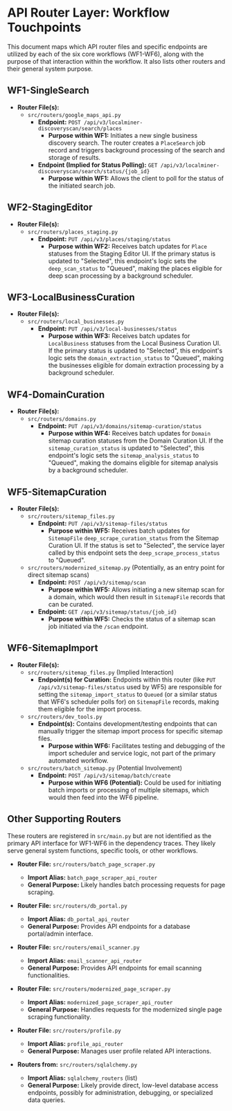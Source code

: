 # API Router Layer: Workflow Touchpoints

This document maps which API router files and specific endpoints are utilized by each of the six core workflows (WF1-WF6), along with the purpose of that interaction within the workflow. It also lists other routers and their general system purpose.

## WF1-SingleSearch

- **Router File(s):**
  - `src/routers/google_maps_api.py`
    - **Endpoint:** `POST /api/v3/localminer-discoveryscan/search/places`
      - **Purpose within WF1:** Initiates a new single business discovery search. The router creates a `PlaceSearch` job record and triggers background processing of the search and storage of results.
    - **Endpoint (Implied for Status Polling):** `GET /api/v3/localminer-discoveryscan/search/status/{job_id}`
      - **Purpose within WF1:** Allows the client to poll for the status of the initiated search job.

## WF2-StagingEditor

- **Router File(s):**
  - `src/routers/places_staging.py`
    - **Endpoint:** `PUT /api/v3/places/staging/status`
      - **Purpose within WF2:** Receives batch updates for `Place` statuses from the Staging Editor UI. If the primary status is updated to "Selected", this endpoint's logic sets the `deep_scan_status` to "Queued", making the places eligible for deep scan processing by a background scheduler.

## WF3-LocalBusinessCuration

- **Router File(s):**
  - `src/routers/local_businesses.py`
    - **Endpoint:** `PUT /api/v3/local-businesses/status`
      - **Purpose within WF3:** Receives batch updates for `LocalBusiness` statuses from the Local Business Curation UI. If the primary status is updated to "Selected", this endpoint's logic sets the `domain_extraction_status` to "Queued", making the businesses eligible for domain extraction processing by a background scheduler.

## WF4-DomainCuration

- **Router File(s):**
  - `src/routers/domains.py`
    - **Endpoint:** `PUT /api/v3/domains/sitemap-curation/status`
      - **Purpose within WF4:** Receives batch updates for `Domain` sitemap curation statuses from the Domain Curation UI. If the `sitemap_curation_status` is updated to "Selected", this endpoint's logic sets the `sitemap_analysis_status` to "Queued", making the domains eligible for sitemap analysis by a background scheduler.

## WF5-SitemapCuration

- **Router File(s):**
  - `src/routers/sitemap_files.py`
    - **Endpoint:** `PUT /api/v3/sitemap-files/status`
      - **Purpose within WF5:** Receives batch updates for `SitemapFile` `deep_scrape_curation_status` from the Sitemap Curation UI. If the status is set to "Selected", the service layer called by this endpoint sets the `deep_scrape_process_status` to "Queued".
  - `src/routers/modernized_sitemap.py` (Potentially, as an entry point for direct sitemap scans)
    - **Endpoint:** `POST /api/v3/sitemap/scan`
      - **Purpose within WF5:** Allows initiating a new sitemap scan for a domain, which would then result in `SitemapFile` records that can be curated.
    - **Endpoint:** `GET /api/v3/sitemap/status/{job_id}`
      - **Purpose within WF5:** Checks the status of a sitemap scan job initiated via the `/scan` endpoint.

## WF6-SitemapImport

- **Router File(s):**
  - `src/routers/sitemap_files.py` (Implied Interaction)
    - **Endpoint(s) for Curation:** Endpoints within this router (like `PUT /api/v3/sitemap-files/status` used by WF5) are responsible for setting the `sitemap_import_status` to `Queued` (or a similar status that WF6's scheduler polls for) on `SitemapFile` records, making them eligible for the import process.
  - `src/routers/dev_tools.py`
    - **Endpoint(s):** Contains development/testing endpoints that can manually trigger the sitemap import process for specific sitemap files.
      - **Purpose within WF6:** Facilitates testing and debugging of the import scheduler and service logic, not part of the primary automated workflow.
  - `src/routers/batch_sitemap.py` (Potential Involvement)
    - **Endpoint:** `POST /api/v3/sitemap/batch/create`
      - **Purpose within WF6 (Potential):** Could be used for initiating batch imports or processing of multiple sitemaps, which would then feed into the WF6 pipeline.

## Other Supporting Routers

These routers are registered in `src/main.py` but are not identified as the primary API interface for WF1-WF6 in the dependency traces. They likely serve general system functions, specific tools, or other workflows.

- **Router File:** `src/routers/batch_page_scraper.py`

  - **Import Alias:** `batch_page_scraper_api_router`
  - **General Purpose:** Likely handles batch processing requests for page scraping.

- **Router File:** `src/routers/db_portal.py`

  - **Import Alias:** `db_portal_api_router`
  - **General Purpose:** Provides API endpoints for a database portal/admin interface.

- **Router File:** `src/routers/email_scanner.py`

  - **Import Alias:** `email_scanner_api_router`
  - **General Purpose:** Provides API endpoints for email scanning functionalities.

- **Router File:** `src/routers/modernized_page_scraper.py`

  - **Import Alias:** `modernized_page_scraper_api_router`
  - **General Purpose:** Handles requests for the modernized single page scraping functionality.

- **Router File:** `src/routers/profile.py`

  - **Import Alias:** `profile_api_router`
  - **General Purpose:** Manages user profile related API interactions.

- **Routers from:** `src/routers/sqlalchemy.py`
  - **Import Alias:** `sqlalchemy_routers` (list)
  - **General Purpose:** Likely provide direct, low-level database access endpoints, possibly for administration, debugging, or specialized data queries.
